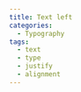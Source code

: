 ```yaml
---
title: Text left
categories:
  - Typography
tags:
  - text
  - type
  - justify
  - alignment
---
```

